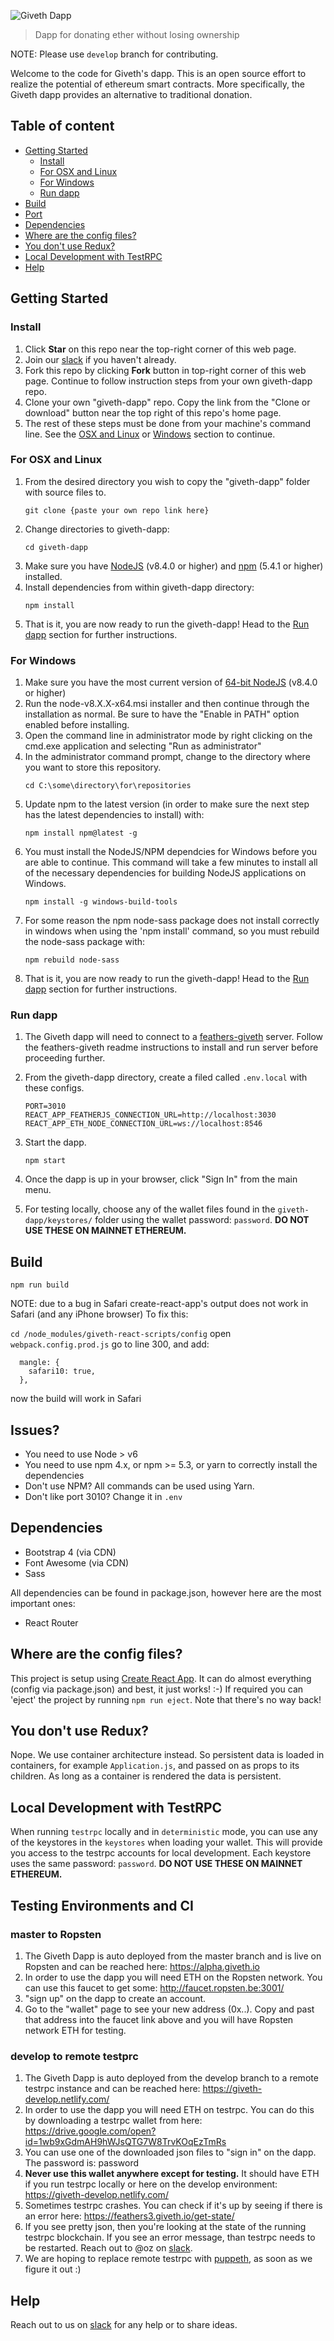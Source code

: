 ![Giveth Dapp](./readme-header.png)


> Dapp for donating ether without losing ownership 

NOTE: Please use `develop` branch for contributing.

Welcome to the code for Giveth's dapp. This is an open source effort to realize the potential of ethereum smart contracts. More specifically, the Giveth dapp provides an alternative to traditional donation.

## Table of content

- [Getting Started](#getting-started)
    - [Install](#install)
    - [For OSX and Linux](#for-osx-and-linux)
    - [For Windows](#for-windows)
    - [Run dapp](#run-dapp)
- [Build](#build)
- [Port](#port)
- [Dependencies](#dependencies)
- [Where are the config files?](#where-are-the-config-files)
- [You don't use Redux?](#you-dont-use-redux)
- [Local Development with TestRPC](#local-development-with-testrpc)
- [Help](#help)

## Getting Started

### Install
1. Click **Star** on this repo near the top-right corner of this web page.
2. Join our [slack](http://slack.giveth.io) if you haven't already.
3. Fork this repo by clicking **Fork** button in top-right corner of this web page. Continue to follow instruction steps from your own giveth-dapp repo.
4. Clone your own "giveth-dapp" repo. Copy the link from the "Clone or download" button near the top right of this repo's home page.
5. The rest of these steps must be done from your machine's command line. See the [OSX and Linux](#for-osx-and-linux) or [Windows](#for-windows) section to continue. 

### For OSX and Linux
1. From the desired directory you wish to copy the "giveth-dapp" folder with source files to.
    ```
    git clone {paste your own repo link here}
    ```
2. Change directories to giveth-dapp:
    ```
    cd giveth-dapp
    ```
3. Make sure you have [NodeJS](https://nodejs.org/) (v8.4.0 or higher) and [npm](https://www.npmjs.com/) (5.4.1 or higher) installed.
4. Install dependencies from within giveth-dapp directory:
    ```
    npm install
    ```
5. That is it, you are now ready to run the giveth-dapp! Head to the [Run dapp](#run-dapp) section for further instructions.
    
### For Windows 
1. Make sure you have the most current version of [64-bit NodeJS](https://nodejs.org/en/download/current) (v8.4.0 or higher) 
2. Run the node-v8.X.X-x64.msi installer and then continue through the installation as normal. Be sure to have the "Enable in PATH" option enabled before installing.
3. Open the command line in administrator mode by right clicking on the cmd.exe application and selecting "Run as administrator"
4. In the administrator command prompt, change to the directory where you want to store this repository.
   ```
   cd C:\some\directory\for\repositories
   ```
5. Update npm to the latest version (in order to make sure the next step has the latest dependencies to install) with:
   ```
   npm install npm@latest -g
   ```
6. You must install the NodeJS/NPM dependcies for Windows before you are able to continue. This command will take a few minutes to install all of the necessary dependencies for building NodeJS applications on Windows.
   ```
   npm install -g windows-build-tools
   ```
7. For some reason the npm node-sass package does not install correctly in windows when using the 'npm install' command, so you must rebuild the node-sass package with:
   ```
   npm rebuild node-sass
   ```
8. That is it, you are now ready to run the giveth-dapp! Head to the [Run dapp](#run-dapp) section for further instructions.

### Run dapp
1. The Giveth dapp will need to connect to a [feathers-giveth](https://github.com/Giveth/feathers-giveth) server. Follow the feathers-giveth readme instructions to install and run server before proceeding further.
2. From the giveth-dapp directory, create a filed called `.env.local` with these configs.
    ```
    PORT=3010
    REACT_APP_FEATHERJS_CONNECTION_URL=http://localhost:3030
    REACT_APP_ETH_NODE_CONNECTION_URL=ws://localhost:8546
    ```

3. Start the dapp.
    ```
    npm start
    ```
4. Once the dapp is up in your browser, click "Sign In" from the main menu.
5. For testing locally, choose any of the wallet files found in the `giveth-dapp/keystores/` folder using the wallet password: `password`. **DO NOT USE THESE ON MAINNET ETHEREUM.**

## Build
`npm run build`

NOTE: due to a bug in Safari create-react-app's output does not work in Safari (and any iPhone browser)
To fix this:

`cd /node_modules/giveth-react-scripts/config`
open `webpack.config.prod.js`
go to line 300, and add:
```
  mangle: {
    safari10: true,
  },  
```

now the build will work in Safari

## Issues?
- You need to use Node > v6
- You need to use npm 4.x, or npm >= 5.3, or yarn to correctly install the dependencies
- Don't use NPM? All commands can be used using Yarn.
- Don't like port 3010? Change it in `.env`

## Dependencies
- Bootstrap 4 (via CDN)
- Font Awesome (via CDN)
- Sass

All dependencies can be found in package.json, however here are the most important ones:
- React Router

## Where are the config files?
This project is setup using [Create React App](https://github.com/facebookincubator/create-react-app). It can do almost everything (config via package.json) and best, it just works! :-)
If required you can 'eject' the project by running `npm run eject`. Note that there's no way back!

## You don't use Redux?
Nope. We use container architecture instead. So persistent data is loaded in containers, for example `Application.js`, and passed on as props to its children.
As long as a container is rendered the data is persistent.

## Local Development with TestRPC
When running `testrpc` locally and in `deterministic` mode, you can use any of the keystores in the `keystores` when loading your wallet.
This will provide you access to the testrpc accounts for local development. Each keystore uses the same password: `password`. **DO NOT USE
THESE ON MAINNET ETHEREUM.**

## Testing Environments and CI

### master to Ropsten
1. The Giveth Dapp is auto deployed from the master branch and is live on Ropsten and can be reached here: https://alpha.giveth.io  
2. In order to use the dapp you will need ETH on the Ropsten network. You can use this faucet to get some: http://faucet.ropsten.be:3001/
3. "sign up" on the dapp to create an account.
4. Go to the "wallet" page to see your new address (0x..). Copy and past that address into the faucet link above and you will have Ropsten network ETH for testing.

### develop to remote testprc
1. The Giveth Dapp is auto deployed from the develop branch to a remote testrpc instance and can be reached here: https://giveth-develop.netlify.com/
2. In order to use the dapp you will need ETH on testrpc. You can do this by downloading a testrpc wallet from here: https://drive.google.com/open?id=1wb9xGdmAH9hWJsQTG7W8TrvKOqEzTmRs
3. You can use one of the downloaded json files to "sign in" on the dapp.  The password is: password
4. **Never use this wallet anywhere except for testing.** It should have ETH if you run testrpc locally or here on the develop environment: https://giveth-develop.netlify.com/
5. Sometimes testrpc crashes. You can check if it's up by seeing if there is an error here: https://feathers3.giveth.io/get-state/
6. If you see pretty json, then you're looking at the state of the running testrpc blockchain. If you see an error message, than testrpc needs to be restarted. Reach out to @oz on [slack](slack.giveth.io).
7. We are hoping to replace remote testrpc with [puppeth](https://modalduality.org/posts/puppeth/), as soon as we figure it out :)

## Help
Reach out to us on [slack](http://slack.giveth.io) for any help or to share ideas.
